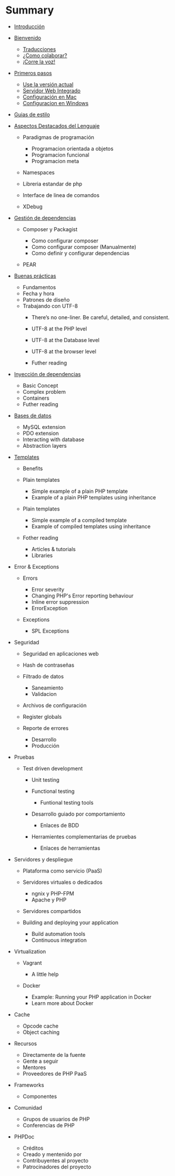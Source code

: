 # Summary

* [Introducción](README.md)
* [Bienvenido](bienvenido.md)
  * [Traducciones](traducciones.md)
  * [¿Como colaborar?](¿como-colaborar.md)
  * [¡Corre la voz!](¡corre-la-voz.md)

* [Primeros pasos](primeros-pasos.md)
  * [Use la versión actual](use-la-versión-actual.md)
  * [Servidor Web Integrado](servidor-web-integrado.md)
  * [Configuración en Mac](configuración-en-mac.md)
  * [Configuracion en Windows](configuracion-en-windows.md)

* [Guias de estilo](guias-de-estilo.md)
* [Aspectos Destacados del Lenguaje](aspectos-destacados-del-lenguaje.md)
  * Paradigmas de programación
    * Programacion orientada a objetos
    * Programacion funcional
    * Programacion meta

  * Namespaces
  * Libreria estandar de php
  * Interface de linea de comandos
  * XDebug

* [Gestión de dependencias](gestion-de-dependencias.md)
  * Composer y Packagist
    * Como configurar composer
    * Como configurar composer \(Manualmente\)
    * Como definir y configurar dependencias

  * PEAR

* [Buenas prácticas](buenas-practicas.md)
  * Fundamentos
  * Fecha y hora
  * Patrones de diseño
  * Trabajando con UTF-8
    * There’s no one-liner. Be careful, detailed, and consistent.

    * UTF-8 at the PHP level
    * UTF-8 at the Database level
    * UTF-8 at the browser level
    * Futher reading


* [Inyección de dependencias](inyección-de-dependencias.md)
  * Basic Concept
  * Complex problem
  * Containers
  * Futher reading

* [Bases de datos](bases-de-datos.md)
  * MySQL extension
  * PDO extension
  * Interacting with database
  * Abstraction layers

* [Templates](templates.md)
  * Benefits
  * Plain templates
    * Simple example of a plain PHP template
    * Example of a plain PHP templates using inheritance 

  * Plain templates
    * Simple example of a compiled template
    * Example of compiled templates using inheritance

  * Fother reading
    * Articles & tutorials
    * Libraries


* Error & Exceptions
  * Errors
    * Error severity
    * Changing PHP's Error reporting behaviour
    * Inline error suppression
    * ErrorException

  * Exceptions
    * SPL Exceptions


* Seguridad
  * Seguridad en aplicaciones web
  * Hash de contraseñas
  * Filtrado de datos
    * Saneamiento
    * Validacion

  * Archivos de configuración
  * Register globals
  * Reporte de errores
    * Desarrollo
    * Producción


* Pruebas
  * Test driven development
    * Unit testing
    * Functional testing
      * Funtional testing tools

    * Desarrollo guiado por comportamiento
      * Enlaces de BDD

    * Herramientes complementarias de pruebas
      * Enlaces de herramientas



* Servidores y despliegue
  * Plataforma como servicio \(PaaS\)
  * Servidores virtuales o dedicados
    * ngnix y PHP-FPM
    * Apache y PHP

  * Servidores compartidos
  * Building and deploying your application
    * Build automation tools
    * Continuous integration


* Virtualization
  * Vagrant
    * A little help

  * Docker
    * Example: Running your PHP application in Docker
    * Learn more about Docker


* Cache
  * Opcode cache
  * Object caching

* Recursos
  * Directamente de la fuente
  * Gente a seguir
  * Mentores
  * Proveedores de PHP PaaS

* Frameworks
  * Componentes

* Comunidad
  * Grupos de usuarios de PHP
  * Conferencias de PHP

* PHPDoc
  * Créditos
  * Creado y mentenido por
  * Contribuyentes al proyecto
  * Patrocinadores del proyecto


